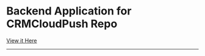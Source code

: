 # Backend Application for CRMCloudPush Repo

[View it Here](https://github.com/AgiGames/APP-Project-CRM)

---
